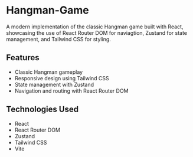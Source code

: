 # Hangman-Game 

A modern implementation of the classic Hangman game built with React, showcasing the use of React Router DOM for naviagtion, Zustand for state management, and Tailwind CSS for styling.

## Features

* Classic Hangman gameplay
* Responsive design using Tailwind CSS
* State management with Zustand
* Navigation and routing with React Router DOM


## Technologies Used
* React
* React Router DOM
* Zustand
* Tailwind CSS
* Vite
